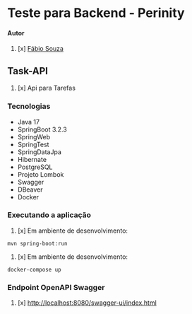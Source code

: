 # Teste para Backend - Perinity

#### Autor
1. [x] [Fábio Souza](https://github.com/fhssouza)

## Task-API

1. [x] Api para Tarefas

### Tecnologias

* Java 17
* SpringBoot 3.2.3
* SpringWeb
* SpringTest
* SpringDataJpa
* Hibernate
* PostgreSQL
* Projeto Lombok
* Swagger
* DBeaver
* Docker


### Executando a aplicação

1. [x] Em ambiente de desenvolvimento:

```shell
mvn spring-boot:run
```

1. [x] Em ambiente de desenvolvimento:

```shell
docker-compose up
```

### Endpoint OpenAPI Swagger

1. [x] [http://localhost:8080/swagger-ui/index.html](http://localhost:8080/swagger-ui/index.html#/)




